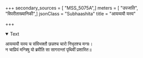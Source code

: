 +++
secondary_sources = [ "MSS_5075A",]
meters = [ "उपजाति", "विपरीताख्यानिकी",]
jsonClass = "Subhaashita"
title = "आयव्ययौ यस्य"

+++

<details open><summary>Text</summary>

आयव्ययौ यस्य च संविभक्तौ छन्नश्च चारो निभृतश्च मन्त्रः।  
न चाप्रियं मन्त्रिषु यो ब्रवीति सा सागरान्तां पृथिवीं प्रशास्ति॥
</details>
